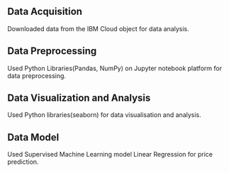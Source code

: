 ## Data Acquisition
Downloaded data from the IBM Cloud object for data analysis.

## Data Preprocessing
Used Python Libraries(Pandas, NumPy) on Jupyter notebook platform for data preprocessing.

## Data Visualization and Analysis
Used Python libraries(seaborn) for data visualisation and analysis.

## Data Model
Used Supervised Machine Learning model Linear Regression for price prediction.

